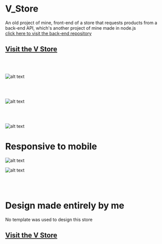 # V_Store
An old project of mine, front-end of a store that requests products from a back-end API, which's another project of mine made in node.js
<br>
[click here to visit the back-end repository](https://github.com/VitorFigm/V-store-rest-api)
## [Visit the V Store](https://vitorfigm.github.io/React_V_Store/)
<br>
<br>

![alt text](https://i.imgur.com/AVwnkZK.png)

<br>
<br>

![alt text](https://i.imgur.com/l72mouY.png)

<br>
<br>

![alt text](https://i.imgur.com/fbfvFs3.png)

# Responsive to mobile

![alt text](https://i.imgur.com/CYANrac.png)

![alt text](https://i.imgur.com/nBVIWSN.png)

<br>
<br>

# Design made entirely by me
No template was used to design this store



## [Visit the V Store](https://vitorfigm.github.io/React_V_Store/)
